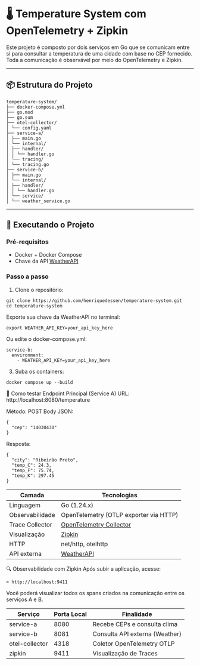 # 🌡️ Temperature System com OpenTelemetry + Zipkin

Este projeto é composto por dois serviços em Go que se comunicam entre si para consultar a temperatura de uma cidade com base no CEP fornecido. Toda a comunicação é observável por meio do OpenTelemetry e Zipkin.

---

## 📦 Estrutura do Projeto

```
temperature-system/
├── docker-compose.yml
├── go.mod
├── go.sum
├── otel-collector/
│ └── config.yaml
├── service-a/
│ ├── main.go
│ └── internal/
│ ├── handler/
│ │ └── handler.go
│ └── tracing/
│ └── tracing.go
├── service-b/
│ ├── main.go
│ └── internal/
│ ├── handler/
│ │ └── handler.go
│ └── service/
│ └── weather_service.go
```

---

## 🚀 Executando o Projeto

### Pré-requisitos

- Docker + Docker Compose
- Chave da API [WeatherAPI](https://www.weatherapi.com/)

### Passo a passo

1. Clone o repositório:

```
git clone https://github.com/henriquedessen/temperature-system.git
cd temperature-system
```

Exporte sua chave da WeatherAPI no terminal:

```
export WEATHER_API_KEY=your_api_key_here
```
Ou edite o docker-compose.yml:
```
service-b:
  environment:
    - WEATHER_API_KEY=your_api_key_here
```
3. Suba os containers:

```
docker compose up --build
```
🧪 Como testar
Endpoint Principal (Service A)
URL: http://localhost:8080/temperature

Método: POST
Body JSON:
```
{
  "cep": "14030430"
}
```
Resposta:
```
{
  "city": "Ribeirão Preto",
  "temp_C": 24.3,
  "temp_F": 75.74,
  "temp_K": 297.45
}
```

| Camada          | Tecnologias                                                         |
| --------------- | ------------------------------------------------------------------- |
| Linguagem       | Go (1.24.x)                                                         |
| Observabilidade | OpenTelemetry (OTLP exporter via HTTP)                              |
| Trace Collector | [OpenTelemetry Collector](https://opentelemetry.io/docs/collector/) |
| Visualização    | [Zipkin](https://zipkin.io/)                                        |
| HTTP            | net/http, otelhttp                                                  |
| API externa     | [WeatherAPI](https://www.weatherapi.com/)                           |


🔍 Observabilidade com Zipkin
Após subir a aplicação, acesse:
```
➡ http://localhost:9411
```

Você poderá visualizar todos os spans criados na comunicação entre os serviços A e B.

| Serviço        | Porta Local | Finalidade                     |
| -------------- | ----------- | ------------------------------ |
| service-a      | 8080        | Recebe CEPs e consulta clima   |
| service-b      | 8081        | Consulta API externa (Weather) |
| otel-collector | 4318        | Coletor OpenTelemetry OTLP     |
| zipkin         | 9411        | Visualização de Traces         |


